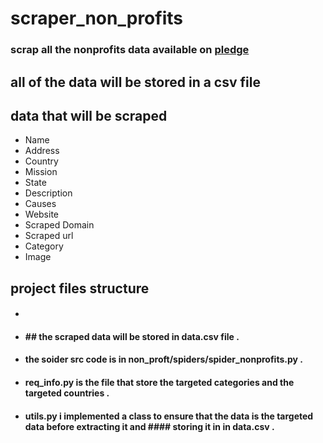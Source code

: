 # scraper_non_profits

### scrap all the nonprofits data available on [pledge](https://www.pledge.to/organizations)
## all of the data will be stored in a csv file

## data that will be scraped 
-  Name 
-  Address
-  Country
-  Mission
-  State
-  Description
-  Causes
-  Website
-  Scraped Domain 
-  Scraped url
-  Category
-  Image 

## project files structure

- #### 
- #### ## the scraped data will be stored in data.csv file .
- #### the soider src code is in non_proft/spiders/spider_nonprofits.py . 
- #### req_info.py  is the file that store the targeted categories and the targeted countries .
- #### utils.py i implemented a class to ensure that the data is the targeted data before extracting it and ####    storing it in in data.csv .
